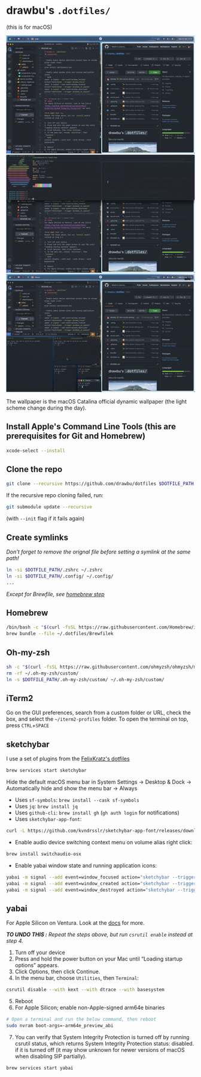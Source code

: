 # drawbu's `.dotfiles/`
(this is for macOS)

![Screenshot 1](assets/screenshots/screenshot-1.png)
![Screenshot 2](assets/screenshots/screenshot-2.png)
![Screenshot 3](assets/screenshots/screenshot-3.png)

The wallpaper is the macOS Catalina official dynamic wallpaper (the light scheme change during the day).

## Install Apple's Command Line Tools (this are prerequisites for Git and Homebrew)
```bash
xcode-select --install
```

## Clone the repo
```bash
git clone --recursive https://github.com/drawbu/dotfiles $DOTFILE_PATH
```
If the recursive repo cloning failed, run:
```bash
git submodule update --recursive
```
(with `--init` flag if it fails again)

## Create symlinks
_Don't forget to remove the orignal file before setting a symlink at the same 
path!_
```bash
ln -si $DOTFILE_PATH/.zshrc ~/.zshrc
ln -si $DOTFILE_PATH/.config/ ~/.config/
...
```
_Except for Brewfile, see [homebrew step](#homebrew)_

## Homebrew
```bash
/bin/bash -c "$(curl -fsSL https://raw.githubusercontent.com/Homebrew/install/HEAD/install.sh)"
brew bundle --file ~/.dotfiles/Brewfilek
```

## Oh-my-zsh
```bash
sh -c "$(curl -fsSL https://raw.githubusercontent.com/ohmyzsh/ohmyzsh/master/tools/install.sh)"
rm -rf ~/.oh-my-zsh/custom/
ln -s $DOTFILE_PATH/.oh-my-zsh/custom/ ~/.oh-my-zsh/custom/
```

## iTerm2
Go on the GUI preferences, search from a custom folder or URL, check the box, and select the `~/iterm2-profiles` folder.
To open the terminal on top, press `CTRL`+`SPACE`

## sketchybar
I use a set of plugins from the [FelixKratz's dotfiles](https://github.com/FelixKratz/dotfiles)
```bash
brew services start sketchybar
```
Hide the default macOS menu bar in System Settings -> Desktop & Dock -> Automatically hide and show the menu bar -> Always
- Uses `sf-symbols`: `brew install --cask sf-symbols`
- Uses `jq`: `brew install jq`
- Uses `github-cli`: `brew install gh` (`gh auth login` for notifications)
- Uses `sketchybar-app-font`:
```bash
curl -L https://github.com/kvndrsslr/sketchybar-app-font/releases/download/v1.0.4/sketchybar-app-font.ttf -o $HOME/Library/Fonts/sketchybar-app-font.ttf
```
- Enable audio device switching context menu on volume alias right click:
```bash
brew install switchaudio-osx
```
- Enable yabai window state and running application icons:
```bash
yabai -m signal --add event=window_focused action="sketchybar --trigger window_focus"
yabai -m signal --add event=window_created action="sketchybar --trigger windows_on_spaces"
yabai -m signal --add event=window_destroyed action="sketchybar --trigger windows_on_spaces"
```

## yabai
For Apple Silicon on Ventura. Look at the [docs](https://github.com/koekeishiya/yabai/wiki/Disabling-System-Integrity-Protection) for more.

***TO UNDO THIS :**
Repeat the steps above, but run `csrutil enable` instead at step 4.*

1. Turn off your device
2. Press and hold the power button on your Mac until “Loading startup options” appears.
3. Click Options, then click Continue.
4. In the menu bar, choose `Utilities`, then `Terminal`:
```bash
csrutil disable --with kext --with dtrace --with basesystem
```
5. Reboot
6. For Apple Silicon; enable non-Apple-signed arm64e binaries
```bash
# Open a terminal and run the below command, then reboot
sudo nvram boot-args=-arm64e_preview_abi
```
7. You can verify that System Integrity Protection is turned off by running csrutil status, which returns System Integrity Protection status: disabled. if it is turned off (it may show unknown for newer versions of macOS when disabling SIP partially).


```
brew services start yabai
```
